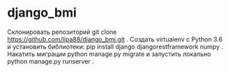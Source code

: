 # django_bmi

Склонировать репозиторий git clone https://github.com/lipa88/django_bmi.git . Создать virtualenv с Python 3.6 и установить библиотеки: pip install django djangorestframework numpy .
Накатить миграции python manage.py migrate и запустить локально python manage.py runserver .
